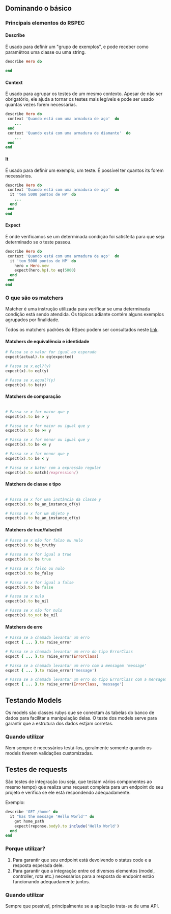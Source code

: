 ## Dominando o básico
### Principais elementos do RSPEC

#### Describe
É usado para definir um "grupo de exemplos", e pode receber como paramêtros uma classe ou uma string.
```ruby
describe Hero do
 
end
```

#### Context
É usado para agrupar os testes de um mesmo contexto. Apesar de não ser obrigatório, ele ajuda a tornar os testes mais legíveis e pode ser usado quantas vezes forem necessárias.
 
```ruby
describe Hero do
 context 'Quando está com uma armadura de aço'  do
    ...
 end
 context 'Quando está com uma armadura de diamante'  do
    ...
 end
end
```

#### It
É usado para definir um exemplo, um teste. É possível ter quantos its forem necessários.
 
```ruby
describe Hero do
 context 'Quando está com uma armadura de aço'  do
  it 'tem 5000 pontos de HP' do
    ...
  end
 end
end
```

#### Expect
É onde verificamos se um determinada condição foi satisfeita para que seja determinado se o teste passou.
 
```ruby
describe Hero do
 context 'Quando está com uma armadura de aço'  do
  it 'tem 5000 pontos de HP' do
    hero = Hero.new
    expect(hero.hp).to eq(5000)
  end
 end
end
```

### O que são os matchers

Matcher é uma instrução utilizada para verificar se uma determinada condição está sendo atendida. Ós tópicos adiante contém alguns exemplos agrupados por finalidade.

Todos os matchers padrões do RSpec podem ser consultados neste [link](https://rubydoc.info/github/rspec/rspec-expectations/RSpec/Matchers).

#### Matchers de equivalência e identidade
```ruby
# Passa se o valor for igual ao esperado
expect(actual).to eq(expected)

# Passa se x.eql?(y)
expect(x).to eql(y)

# Passa se x.equal?(y)
expect(x).to be(y)
```

#### Matchers de comparação
```ruby

# Passa se x for maior que y
expect(x).to be > y

# Passa se x for maior ou igual que y
expect(x).to be >= y

# Passa se x for menor ou igual que y
expect(x).to be <= y

# Passa se x for menor que y
expect(x).to be < y

# Passa se x bater com a expressão regular
expect(x).to match(/expression/)
```

#### Matchers de classe e tipo
```ruby

# Passa se x for uma instância da classe y
expect(x).to be_an_instance_of(y)

# Passa se x for um objeto y
expect(x).to be_an_instance_of(y)
```

#### Matchers de true/false/nil
```ruby
# Passa se x não for falso ou nulo
expect(x).to be_truthy

# Passa se x for igual a true
expect(x).to be true

# Passa se x falso ou nulo
expect(x).to be_falsy

# Passa se x for igual a false
expect(x).to be false

# Passa se x nulo
expect(x).to be_nil

# Passa se x não for nulo
expect(x).to_not be_nil
```

#### Matchers de erro

```ruby
# Passa se a chamada levantar um erro
expect { ... }.to raise_error

# Passa se a chamada levantar um erro do tipo ErrorClass
expect { ... }.to raise_error(ErrorClass)

# Passa se a chamada levantar um erro com a mensagem 'message'
expect { ... }.to raise_error('message')

# Passa se a chamada levantar um erro do tipo ErrorClass com a mensagem 'message'
expect { ... }.to raise_error(ErrorClass, 'message')
```

## Testando Models

Os models são classes rubys que se conectam às tabelas do banco de dados para facilitar a manipulação delas. O teste dos models serve para garantir que a estrutura dos dados estjam corretas.

### Quando utilizar
Nem sempre é necessários testá-los, geralmente somente quando os models tiverem validações customizadas.

## Testes de requests

São testes de integração (ou seja, que testam vários componentes ao mesmo tempo) que realiza uma request completa para um endpoint do seu projeto e verifica se ele está respondendo adequadamente.

Exemplo:
```ruby
describe 'GET /home' do
  it "has the message 'Hello World'" do
    get home_path
    expect(reponse.body).to include('Hello World')
  end
end
```

### Porque utilizar?
1. Para garantir que seu endpoint está devolvendo o status code e a resposta esperada dele.
1. Para garantir que a integração entre od diversos elementos (model, controller, rota etc.) necessários para a resposta do endpoint estão funcionando adequadamente juntos.

### Quando utilizar
Sempre que possível, principalmente se a aplicação trata-se de uma API.
